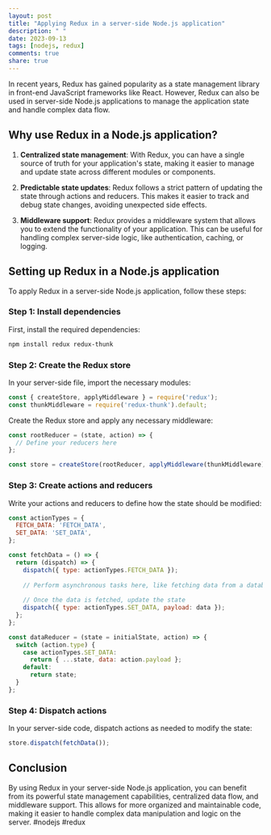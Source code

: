 ```yaml
---
layout: post
title: "Applying Redux in a server-side Node.js application"
description: " "
date: 2023-09-13
tags: [nodejs, redux]
comments: true
share: true
---
```


In recent years, Redux has gained popularity as a state management library in front-end JavaScript frameworks like React. However, Redux can also be used in server-side Node.js applications to manage the application state and handle complex data flow.

## Why use Redux in a Node.js application?

1. **Centralized state management**: With Redux, you can have a single source of truth for your application's state, making it easier to manage and update state across different modules or components.

2. **Predictable state updates**: Redux follows a strict pattern of updating the state through actions and reducers. This makes it easier to track and debug state changes, avoiding unexpected side effects.

3. **Middleware support**: Redux provides a middleware system that allows you to extend the functionality of your application. This can be useful for handling complex server-side logic, like authentication, caching, or logging.

## Setting up Redux in a Node.js application

To apply Redux in a server-side Node.js application, follow these steps:

### Step 1: Install dependencies

First, install the required dependencies:

```bash
npm install redux redux-thunk
```

### Step 2: Create the Redux store

In your server-side file, import the necessary modules:

```javascript
const { createStore, applyMiddleware } = require('redux');
const thunkMiddleware = require('redux-thunk').default;
```

Create the Redux store and apply any necessary middleware:

```javascript
const rootReducer = (state, action) => {
  // Define your reducers here
};

const store = createStore(rootReducer, applyMiddleware(thunkMiddleware));
```

### Step 3: Create actions and reducers

Write your actions and reducers to define how the state should be modified:

```javascript
const actionTypes = {
  FETCH_DATA: 'FETCH_DATA',
  SET_DATA: 'SET_DATA',
};

const fetchData = () => {
  return (dispatch) => {
    dispatch({ type: actionTypes.FETCH_DATA });
    
    // Perform asynchronous tasks here, like fetching data from a database or an API
    
    // Once the data is fetched, update the state
    dispatch({ type: actionTypes.SET_DATA, payload: data });
  };
};

const dataReducer = (state = initialState, action) => {
  switch (action.type) {
    case actionTypes.SET_DATA:
      return { ...state, data: action.payload };
    default:
      return state;
  }
};
```

### Step 4: Dispatch actions

In your server-side code, dispatch actions as needed to modify the state:

```javascript
store.dispatch(fetchData());
```

## Conclusion

By using Redux in your server-side Node.js application, you can benefit from its powerful state management capabilities, centralized data flow, and middleware support. This allows for more organized and maintainable code, making it easier to handle complex data manipulation and logic on the server. #nodejs #redux